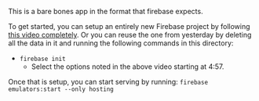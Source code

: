 This is a bare bones app in the format that firebase expects.

To get started, you can setup an entirely new Firebase project by following [this video completely](https://drive.google.com/file/d/1YzNIwjk7QeiHvXQVx-5K9gucKOOrqu4A/view). Or you can reuse the one from yesterday by deleting all the data in it and running the following commands in this directory:
* `firebase init`
    * Select the options noted in the above video starting at 4:57.


Once that is setup, you can start serving by running: `firebase emulators:start --only hosting`